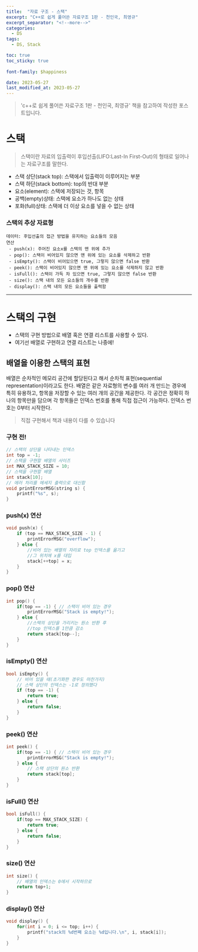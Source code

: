 ```yaml
---
title:  "자료 구조 - 스택"
excerpt: "C++로 쉽게 풀어쓴 자료구조 1판 - 천인국, 최영규"
excerpt_separator: "<!--more-->"
categories:
  - DS
tags:
  - DS, Stack

toc: true
toc_sticky: true
 
font-family: $happiness

date: 2023-05-27
last_modified_at: 2023-05-27
---
```

> 'c++로 쉽게 풀어쓴 자료구조 1판 - 천인국, 최영규' 책을 참고하여 작성한 포스트입니다.

# 스택
> 스택이란 자료의 입출력이 후입선출(LIFO:Last-In First-Out)의 형태로 일어나는 자료구조를 말한다.

* 스택 상단(stack top): 스택에서 입출력이 이루어지는 부분
* 스택 하단(stack bottom): top의 반대 부분
* 요소(element): 스택에 저장되는 것, 항목
* 공백(empty)상태: 스택에 요소가 하나도 없는 상태
* 포화(full)상태: 스택에 더 이상 요소를 넣을 수 없는 상태

### 스택의 추상 자료형
```
데이터: 후입선출의 접근 방법을 유지하는 요소들의 모음
연산
 - push(x): 주어진 요소x를 스택의 맨 위에 추가
 - pop(): 스택이 비어있지 않으면 맨 위에 있는 요소를 삭제하고 반환
 - isEmpty(): 스택이 비어있으면 true, 그렇지 않으면 false 반환
 - peek(): 스택이 비어있지 않으면 맨 위에 있는 요소를 삭제하지 않고 반환
 - isFull(): 스택이 가득 차 있으면 true, 그렇지 않으면 false 반환
 - size(): 스택 내의 모든 요소들의 개수를 반환
 - display(): 스택 내의 모든 요소들을 출력함
 ```

---
# 스택의 구현
* 스택의 구현 방법으로 배열 혹은 연결 리스트를 사용할 수 있다.
* 여기선 배열로 구현하고 연결 리스트는 나중에!
## 배열을 이용한 스택의 표현
배열은 순차적인 메모리 공간에 할당된다고 해서 순차적 표현(sequential representation)이라고도 한다. 배열은 같은 자료형의 변수를 여러 개 만드는 경우에 특히 유용하고, 항목을 저장할 수 있는 여러 개의 공간을 제공한다. 각 공간은 정확히 하나의 항목만을 담으며 각 항목들은 인덱스 번호를 통해 직접 접근이 가능하다. 인덱스 번호는 0부터 시작한다.


> 직접 구현해서 책과 내용이 다를 수 있습니다

### 구현 전!
```cpp
// 스택의 상단을 나타내는 인덱스
int top = -1;
// 스택을 구현할 배열의 사이즈
int MAX_STACK_SIZE = 10;
// 스택을 구현할 배열
int stack[10];
// 에러 처리를 메세지 출력으로 대신함
void printErrorMSG(string s) {
    printf("%s", s);
}

```

### push(x) 연산
```cpp
void push(x) {
    if (top == MAX_STACK_SIZE - 1) {
        printErrorMSG("overflow");
    } else {
        //비어 있는 배열의 자리로 top 인덱스를 옮기고
        //그 위치에 x를 대입
        stack[++top] = x;
    } 
}
```

### pop() 연산
```cpp
int pop() {
    if(top == -1) { // 스택이 비어 있는 경우
        printErrorMSG("Stack is empty!");
    } else {
        //스택의 상단을 가리키는 원소 반환 후
        //top 인덱스를 1만큼 감소
        return stack[top--]; 
    }
}
```

### isEmpty() 연산
```cpp
bool isEmpty() {
    // 비어 있을 때(초기화한 경우도 마찬가지)
    // 스택 상단의 인덱스는 -1로 정의했다
    if (top == -1) {
        return true;
    } else {
        return false;
    }
}
```

### peek() 연산
```cpp
int peek() {
    if(top == -1) { // 스택이 비어 있는 경우
        printErrorMSG("Stack is empty!");
    } else {
        // 스택 상단의 원소 반환
        return stack[top];
    }
}
```

### isFull() 연산
```cpp
bool isFull() {
    if(top == MAX_STACK_SIZE) {
        return true;
    } else {
        return false;
    }
}
```

### size() 연산
```cpp
int size() {
    // 배열의 인덱스는 0에서 시작하므로
    return top+1;
}
```

### display() 연산
```cpp
void display() {
    for(int i = 0; i <= top; i++) {
        printf("stack의 %d번째 요소는 %d입니다.\n", i, stack[i]);
    }
}
```